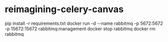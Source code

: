# reimagining-celery-canvas

pip install -r requirements.txt 
docker run -d --name rabbitmq -p 5672:5672 -p 15672:15672 rabbitmq:management
docker stop rabbitmq
docker rm rabbitmq